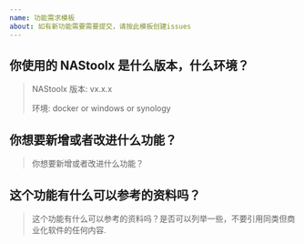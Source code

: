 ```yaml
---
name: 功能需求模板
about: 如有新功能需要需要提交，请按此模板创建issues
---
```


## 你使用的 NAStoolx 是什么版本，什么环境？

> NAStoolx 版本: vx.x.x
>
> 环境: docker or windows or synology

## 你想要新增或者改进什么功能？

> 你想要新增或者改进什么功能？

## 这个功能有什么可以参考的资料吗？

> 这个功能有什么可以参考的资料吗？是否可以列举一些，不要引用同类但商业化软件的任何内容.
